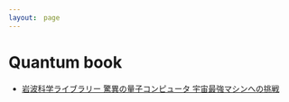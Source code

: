 ```yaml
---
layout:　page
---
```


# Quantum book

* [岩波科学ライブラリー 驚異の量子コンピュータ 宇宙最強マシンへの挑戦](https://hb.afl.rakuten.co.jp/hgc/06aee009.253cac17.06aee00a.adcce669/?pc=https%3A%2F%2Fitem.rakuten.co.jp%2Fbook%2F16091541%2F&m=http%3A%2F%2Fm.rakuten.co.jp%2Fbook%2Fi%2F19809543%2F&link_type=hybrid_url&ut=eyJwYWdlIjoiaXRlbSIsInR5cGUiOiJoeWJyaWRfdXJsIiwic2l6ZSI6IjI0MHgyNDAiLCJuYW0iOjEsIm5hbXAiOiJyaWdodCIsImNvbSI6MSwiY29tcCI6ImRvd24iLCJwcmljZSI6MSwiYm9yIjoxLCJjb2wiOjEsImJidG4iOjEsInByb2QiOjB9)
